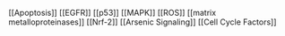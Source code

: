 [[Apoptosis]]
[[EGFR]]
[[p53]]
[[MAPK]]
[[ROS]]
[[matrix metalloproteinases]]
[[Nrf-2]]
[[Arsenic Signaling]]
[[Cell Cycle Factors]]
